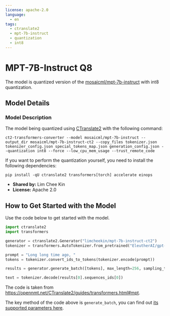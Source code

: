 ```yaml
---
license: apache-2.0
language:
  - en
tags:
  - ctranslate2
  - mpt-7b-instruct
  - quantization
  - int8
---
```


# MPT-7B-Instruct Q8

The model is quantized version of the [mosaicml/mpt-7b-instruct](https://huggingface.co/mosaicml/mpt-7b-instruct) with int8 quantization.

## Model Details

### Model Description

The model being quantized using [CTranslate2](https://opennmt.net/CTranslate2/) with the following command:

```
ct2-transformers-converter --model mosaicml/mpt-7b-instruct --output_dir mosaicml/mpt-7b-instruct-ct2 --copy_files tokenizer.json tokenizer_config.json special_tokens_map.json generation_config.json --quantization int8 --force --low_cpu_mem_usage --trust_remote_code
```

If you want to perform the quantization yourself, you need to install the following dependencies:

```
pip install -qU ctranslate2 transformers[torch] accelerate einops
```

- **Shared by:** Lim Chee Kin
- **License:** Apache 2.0

## How to Get Started with the Model

Use the code below to get started with the model.

```python
import ctranslate2
import transformers

generator = ctranslate2.Generator("limcheekin/mpt-7b-instruct-ct2")
tokenizer = transformers.AutoTokenizer.from_pretrained("EleutherAI/gpt-neox-20b")

prompt = "Long long time ago, "
tokens = tokenizer.convert_ids_to_tokens(tokenizer.encode(prompt))

results = generator.generate_batch([tokens], max_length=256, sampling_topk=10)

text = tokenizer.decode(results[0].sequences_ids[0])
```

The code is taken from https://opennmt.net/CTranslate2/guides/transformers.html#mpt.

The key method of the code above is `generate_batch`, you can find out [its supported parameters here](https://opennmt.net/CTranslate2/python/ctranslate2.Generator.html#ctranslate2.Generator.generate_batch).
